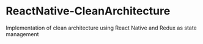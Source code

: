 # ReactNative-CleanArchitecture
Implementation of clean architecture using React Native and Redux as state management


